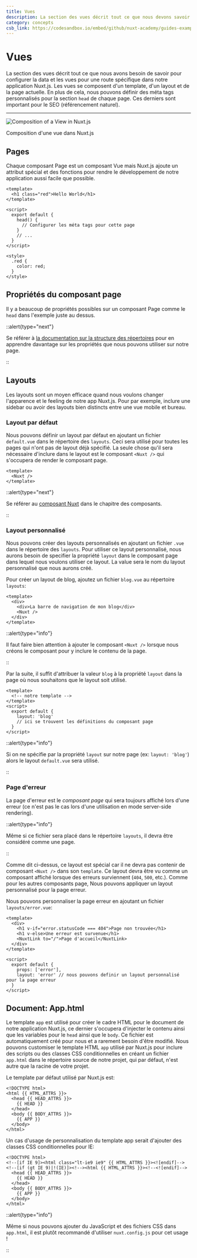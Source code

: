 ```yaml
---
title: Vues
description: La section des vues décrit tout ce que nous devons savoir pour configurer votre data et de potentielles vues pour une route spécifique dans votre application Nuxt.js. Les vues se composent du template d'une app, son layout et la page actuelle.
category: concepts
csb_link: https://codesandbox.io/embed/github/nuxt-academy/guides-examples/tree/master/02_concepts/01_views?fontsize=14&hidenavigation=1&theme=dark
---
```

# Vues

La section des vues décrit tout ce que nous avons besoin de savoir pour configurer la data et les vues pour une route spécifique dans notre application Nuxt.js. Les vues se composent d'un template, d'un layout et de la page actuelle. En plus de cela, nous pouvons définir des méta tags personnalisés pour la section `head` de chaque page. Ces derniers sont important pour le SEO (référencement naturel).

---

![Composition of a View in Nuxt.js](/img/docs/views.png)

Composition d'une vue dans Nuxt.js

## Pages

Chaque composant Page est un composant Vue mais Nuxt.js ajoute un attribut spécial et des fonctions pour rendre le développement de notre application aussi facile que possible.

```html{}[pages/index.vue]
<template>
  <h1 class="red">Hello World</h1>
</template>

<script>
  export default {
    head() {
      // Configurer les méta tags pour cette page
    }
    // ...
  }
</script>

<style>
  .red {
    color: red;
  }
</style>
```

## Propriétés du composant page

Il y a beaucoup de propriétés possibles sur un composant Page comme le `head` dans l'exemple juste au dessus.

::alert{type="next"}

Se référer à [la documentation sur la structure des répertoires](/docs/directory-structure/nuxt) pour en apprendre davantage sur les propriétés que nous pouvons utiliser sur notre page.

::

## Layouts

Les layouts sont un moyen efficace quand nous voulons changer l'apparence et le feeling de notre app Nuxt.js. Pour par exemple, inclure une sidebar ou avoir des layouts bien distincts entre une vue mobile et bureau.

### Layout par défaut

Nous pouvons définir un layout par défaut en ajoutant un fichier `default.vue` dans le répertoire des `layouts`. Ceci sera utilisé pour toutes les pages qui n'ont pas de layout déjà spécifié. La seule chose qu'il sera nécessaire d'inclure dans le layout est le composant `<Nuxt />` qui s'occupera de render le composant page.

```html{}[layouts/default.vue]
<template>
  <Nuxt />
</template>
```

::alert{type="next"}

Se référer au [composant Nuxt](/docs/2.x/features/nuxt-components) dans le chapitre des composants.

::

### Layout personnalisé

Nous pouvons créer des layouts personnalisés en ajoutant un fichier `.vue` dans le répertoire des `layouts`. Pour utiliser ce layout personnalisé, nous aurons besoin de specifier la propriété `layout` dans le composant page dans lequel nous voulons utiliser ce layout. La value sera le nom du layout personnalisé que nous aurons créé.

Pour créer un layout de blog, ajoutez un fichier `blog.vue` au répertoire `layouts`:

```html{}[layouts/blog.vue]
<template>
  <div>
    <div>La barre de navigation de mon blog</div>
    <Nuxt />
  </div>
</template>
```

::alert{type="info"}

Il faut faire bien attention à ajouter le composant `<Nuxt />` lorsque nous créons le composant pour y inclure le contenu de la page.

::

Par la suite, il suffit d'attribuer la valeur `blog` à la propriété `layout` dans la page où nous souhaitons que le layout soit utilisé.

```html{}[pages/posts.vue]
<template>
  <!-- notre template -->
</template>
<script>
  export default {
    layout: 'blog'
    // ici se trouvent les définitions du composant page
  }
</script>
```

::alert{type="info"}

Si on ne spécifie par la propriété `layout` sur notre page (ex: `layout: 'blog'`) alors le layout `default.vue` sera utilisé.

::

### Page d'erreur

La page d'erreur est le _composant page_ qui sera toujours affiché lors d'une erreur (ce n'est pas le cas lors d'une utilisation en mode server-side rendering).

::alert{type="info"}

Même si ce fichier sera placé dans le répertoire `layouts`, il devra être considéré comme une page.

::

Comme dit ci-dessus, ce layout est spécial car il ne devra pas contenir de composant `<Nuxt />` dans son `template`. Ce layout devra être vu comme un composant affiché lorsque des erreurs surviennent (`404`, `500`, etc.). Comme pour les autres composants page, Nous pouvons appliquer un layout personnalisé pour la page erreur.

Nous pouvons personnaliser la page erreur en ajoutant un fichier `layouts/error.vue`:

```html{}[layouts/error.vue]
<template>
  <div>
    <h1 v-if="error.statusCode === 404">Page non trouvée</h1>
    <h1 v-else>Une erreur est survenue</h1>
    <NuxtLink to="/">Page d'accueil</NuxtLink>
  </div>
</template>

<script>
  export default {
    props: ['error'],
    layout: 'error' // nous pouvons definir un layout personnalisé pour la page erreur
  }
</script>
```

## Document: App.html

Le template `app` est utilisé pour créer le cadre HTML pour le document de notre application Nuxt.js, ce dernier s'occupera d'injecter le contenu ainsi que les variables pour le `head` ainsi que le `body`. Ce fichier est automatiquement créé pour nous et a rarement besoin d'être modifié. Nous pouvons customiser le template HTML `app` utilisé par Nuxt.js pour inclure des scripts ou des classes CSS conditionnelles en créant un fichier `app.html` dans le répertoire source de notre projet, qui par défaut, n'est autre que la racine de votre projet.

Le template par défaut utilisé par Nuxt.js est:

```html{}[app.html]
<!DOCTYPE html>
<html {{ HTML_ATTRS }}>
  <head {{ HEAD_ATTRS }}>
    {{ HEAD }}
  </head>
  <body {{ BODY_ATTRS }}>
    {{ APP }}
  </body>
</html>
```

Un cas d'usage de personnalisation du template app serait d'ajouter des classes CSS conditionnelles pour IE:

```html{}[app.html]
<!DOCTYPE html>
<!--[if IE 9]><html class="lt-ie9 ie9" {{ HTML_ATTRS }}><![endif]-->
<!--[if (gt IE 9)|!(IE)]><!--><html {{ HTML_ATTRS }}><!--<![endif]-->
  <head {{ HEAD_ATTRS }}>
    {{ HEAD }}
  </head>
  <body {{ BODY_ATTRS }}>
    {{ APP }}
  </body>
</html>
```

::alert{type="info"}

Même si nous pouvons ajouter du JavaScript et des fichiers CSS dans `app.html`, il est plutôt recommandé d'utiliser `nuxt.config.js` pour cet usage !

::

